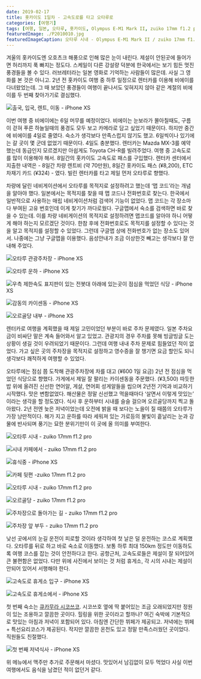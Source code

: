 ```yaml
---
date: 2019-02-17
title: 홋카이도 1일차 - 고속도로를 타고 오타루로
categories: [여행기]
tags: [여행, 일본, 오타루, 홋카이도, Olympus E-M1 Mark II, zuiko 17mm f1.2 pro]
featuredImage: ./P2010010.jpg
featuredImageCaption: 오타루 시내 - Olympus E-M1 Mark II / zuiko 17mm f1.2 pro
---
```


겨울의 홋카이도엔 오호츠크 해풍으로 인해 많은 눈이 내린다. 제설이 안된곳에 들어가면 허리까지 푹 빠지는 정도다. 스케일이 다른 강설량 덕분에 한국에서는 보기 힘든 멋진 풍경들을 볼 수 있다. 러브레터라는 일본 영화로 기억하는 사람들이 많은데. 사실 그 영화를 본 것은 아니고. 2년 전 홋카이도 여행 중 하루 일정으로 렌터카를 이용해 비에이를 다녀왔었는데. 그 때 보았던 풍경들이 여행이 끝나서도 잊혀지지 않아 같은 계절의 비에이를 두 번째 찾아가기로 결심했다.

![ 출국, 입국, 렌트, 이동 - iPhone XS ](./hokkaido.png)

이번 여행 중 비에이에는 6일 머무를 예정이었다. 비에이는 눈보라가 몰아칠때도, 구름이 걷혀 푸른 하늘일때의 풍경도 모두 보고 카메라로 담고 싶었기 때문이다. 하지만 중간에 비에이를 4일로 줄였다. 숙소가 생각보다 만족스럽지 않기도 했고. 6일씩이나 있기에는 갈 곳이 몇 군데 없었기 때문이다. 4일도 충분했다. 렌터카는 Mazda MX-3를 예약했는데 동급인지 모르겠지만 아쉽게도 Toyota CH-R를 빌려주었다. 여행 중 고속도로를 많이 이용해야 해서. 8일간의 홋카이도 고속도로 패스를 구입했다. 렌터카 센터에서 지출한 내역은 - 8일간 차량 렌트비 (약 70만원), 8일간 홋카이도 패스 (¥8,200), ETC차재기 카드 (¥324) - 였다. 빌린 렌터카를 타고 제일 먼저 오타루로 향했다.

차량에 달린 네비게이션에서 오타루를 목적지로 설정하려고 했는데 ‘맵 코드’라는 개념을 알아야 했다. 일본에서는 목적지를 찾을 때 맵 코드나 전화번호로 찾는다. 한국에서 일반적으로 사용하는 매립 네비게이션처럼 검색어 기능이 없었다. 맵 코드는 각 장소마다 부여된 고유 번호인데 이게 찾기가 까다로웠다. 구글맵에서 숙소를 검색하면 바로 찾을 수 있는데. 이를 차량 네비게이션의 목적지로 설정하려면 맵코드를 알아야 하니 어떻게 해야 하는지 모르겠단 것이다. 한참 후에 전화번호로도 목적지를 설정할 수 있다는 것을 알고 목적지를 설정할 수 있었다. 그런데 구글맵 상에 전화번호가 없는 장소도 있어서. 나중에는 그냥 구글맵을 이용했다. 음성안내가 조금 이상한것 빼고는 생각보다 잘 안내해 주었다.

![ 오타루 관광주차장 - iPhone XS ](./IMG_0199.jpg)

![ 오타루 운하 - iPhone XS ](./image-asset.jpeg)

![ 우측 제한속도 표지판이 있는 전봇대 아래에 있는곳이 점심을 먹었던 식당 - iPhone XS ](./image-asset1.jpeg)

![ 감동의 카이센동 - iPhone XS ](./IMG_0202.jpg)

![ 오르골당 내부 - iPhone XS ](./image-asset2.jpeg)

렌터카로 여행을 계획했을 때 제일 고민이었던 부분이 바로 주차 문제였다. 일본 주차요금이 비싸단 말은 계속 들어와서 알고 있었고. 관광지의 경우 주차를 못해 빙글빙글 도는 상황이 생길 것이 우려되었기 때문이다. 그런데 여행 내내 주차 문제로 힘들었던 적이 없었다. 가고 싶은 곳의 주차장을 목적지로 설정하고 영수증을 잘 챙기면 요금 할인도 되니 생각보다 쾌적하게 여행할 수 있었다.

오타루에는 점심 쯤 도착해 관광주차장에 차를 대고 (¥600 1일 요금) 2년 전 점심을 먹었던 식당으로 향했다. 가게에서 제일 잘 팔리는 카이센동을 주문했다. (¥3,500) 따듯한 밥 위에 올려진 신선한 연어알, 게살, 연어회 성게알들을 씹으며 2년전 기억과 비교하기 시작했다. 맛은 변함없었다. 해산물은 정말 신선했고 먹을때마다 ‘살면서 이렇게 맛있는’ 이라는 생각을 할 정도였다. 식사 후 운하부터 시내를 슬슬 걸으며 오르골당까지 찍고 돌아왔다. 2년 전엔 늦은 저녁이었는데 오전에 밝을 때 보다는 노을이 질 때쯤의 오타루가 가장 낭만적이다. 해가 지고 운하를 따라 세워져 있는 가로등의 불빛이 흩날리는 눈과 강물에 반사되며 풍기는 묘한 분위기만이 이 곳에 올 의미를 부여한다.

![ 오타루 시내 - zuiko 17mm f1.2 pro ](./P2010021.jpg)

![ 시내 카페에서 - zuiko 17mm f1.2 pro ](./P2010012.jpg)

![ 휴식중 - iPhone XS ](./image-asset3.jpeg)

![ 카페 뒷편 -zuiko 17mm f1.2 pro ](./P2010017.jpg)

![ 오타루 시내 - zuiko 17mm f1.2 pro ](./P2010020.jpg)

![ 오르골당 - zuiko 17mm f1.2 pro ](./P2010013.jpg)

![ 주차장으로 돌아가는 길 - zuiko 17mm f1.2 pro ](./image-asset4.jpeg)

![ 주차장 앞 부두 - zuiko 17mm f1.2 pro ](./image-asset5.jpeg)

낮선 곳에서의 눈길 운전이 피로할 것이라 생각하여 첫 날은 덜 운전하는 코스로 계획했다. 오타루를 뒤로 하고 바로 숙소로 이동했다. 보통 하루 최대 150km 정도만 이동하도록 여행 코스를 잡는 것이 안전하다고 한다. 공항근처, 고속도로들은 제설이 잘 되어있어 큰 불편함은 없었다. 다만 위에 사진에서 보이는 것 처럼 휴게소, 각 시의 시내는 제설이 안되어 있어서 서행해야 한다.

![ 고속도로 휴게소 입구 - iPhone XS ](./image-asset6.jpeg)

![ 고속도로 휴게소에서 - iPhone XS ](./IMG_0209.jpeg)

첫 번째 숙소는 [큐카무라 시코쓰코](http://www.booking.com/Share-SA7Kjy). 시코쓰호 옆에 딱 붙어있는 조금 오래되었지만 정원이 있는 조용하고 깔끔한 곳이다. 힐링을 위한 곳이라고 할까나? 여긴 숙박에 기본적으로 맛있는 아침과 저녁이 포함되어 있다. 아침엔 간단한 뷔페가 제공되고. 저녁에는 뷔페 + 특선요리코스가 제공된다. 작지만 깔끔한 온천도 있고 정말 만족스러웠던 곳이었다. 직원들도 친절했다.

![ 첫 번째 저녁식사 - iPhone XS ](./image-asset7.jpeg)

위 메뉴에서 맥주만 추가로 주문해서 마셨다. 맛있어서 남김없이 모두 먹었다 사실 이번 여행에서도 음식을 남겼던 적이 없던거 같다.
